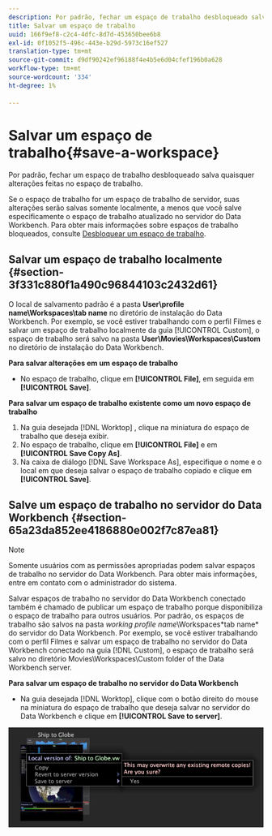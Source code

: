```yaml
---
description: Por padrão, fechar um espaço de trabalho desbloqueado salva quaisquer alterações feitas no espaço de trabalho.
title: Salvar um espaço de trabalho
uuid: 166f9ef8-c2c4-4dfc-8d7d-453650bee6b8
exl-id: 0f1052f5-496c-443e-b29d-5973c16ef527
translation-type: tm+mt
source-git-commit: d9df90242ef96188f4e4b5e6d04cfef196b0a628
workflow-type: tm+mt
source-wordcount: '334'
ht-degree: 1%

---
```


# Salvar um espaço de trabalho{#save-a-workspace}

Por padrão, fechar um espaço de trabalho desbloqueado salva quaisquer alterações feitas no espaço de trabalho.

Se o espaço de trabalho for um espaço de trabalho de servidor, suas alterações serão salvas somente localmente, a menos que você salve especificamente o espaço de trabalho atualizado no servidor do Data Workbench. Para obter mais informações sobre espaços de trabalho bloqueados, consulte [Desbloquear um espaço de trabalho](../../../home/c-get-started/c-work-worksp/c-unlock-wksp.md#concept-18ada952aecf45c79a806b31b294023e).

## Salvar um espaço de trabalho localmente {#section-3f331c880f1a490c96844103c2432d61}

O local de salvamento padrão é a pasta **User\profile name\Workspaces\tab name** no diretório de instalação do Data Workbench. Por exemplo, se você estiver trabalhando com o perfil Filmes e salvar um espaço de trabalho localmente da guia [!UICONTROL Custom], o espaço de trabalho será salvo na pasta **User\Movies\Workspaces\Custom** no diretório de instalação do Data Workbench.

**Para salvar alterações em um espaço de trabalho**

* No espaço de trabalho, clique em **[!UICONTROL File]**, em seguida em **[!UICONTROL Save]**.

**Para salvar um espaço de trabalho existente como um novo espaço de trabalho**

1. Na guia desejada [!DNL Worktop] , clique na miniatura do espaço de trabalho que deseja exibir.
1. No espaço de trabalho, clique em **[!UICONTROL File]** e em **[!UICONTROL Save Copy As]**.
1. Na caixa de diálogo [!DNL Save Workspace As], especifique o nome e o local em que deseja salvar o espaço de trabalho copiado e clique em **[!UICONTROL Save]**.

## Salve um espaço de trabalho no servidor do Data Workbench {#section-65a23da852ee4186880e002f7c87ea81}

>[!NOTE]
>
>Somente usuários com as permissões apropriadas podem salvar espaços de trabalho no servidor do Data Workbench. Para obter mais informações, entre em contato com o administrador do sistema.

Salvar espaços de trabalho no servidor do Data Workbench conectado também é chamado de publicar um espaço de trabalho porque disponibiliza o espaço de trabalho para outros usuários. Por padrão, os espaços de trabalho são salvos na pasta *working profile name*\Workspaces\*tab name* do servidor do Data Workbench. Por exemplo, se você estiver trabalhando com o perfil Filmes e salvar um espaço de trabalho no servidor do Data Workbench conectado na guia [!DNL Custom], o espaço de trabalho será salvo no diretório Movies\Workspaces\Custom folder of the Data Workbench server.

**Para salvar um espaço de trabalho no servidor do Data Workbench**

* Na guia desejada [!DNL Worktop], clique com o botão direito do mouse na miniatura do espaço de trabalho que deseja salvar no servidor do Data Workbench e clique em **[!UICONTROL Save to server]**.

![](assets/mnu_workspaceManager_SaveToServerwksp.png)
